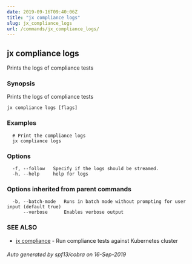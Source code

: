 ```yaml
---
date: 2019-09-16T09:40:06Z
title: "jx compliance logs"
slug: jx_compliance_logs
url: /commands/jx_compliance_logs/
---
```

## jx compliance logs

Prints the logs of compliance tests

### Synopsis

Prints the logs of compliance tests

```
jx compliance logs [flags]
```

### Examples

```
  # Print the compliance logs
  jx compliance logs
```

### Options

```
  -f, --follow   Specify if the logs should be streamed.
  -h, --help     help for logs
```

### Options inherited from parent commands

```
  -b, --batch-mode   Runs in batch mode without prompting for user input (default true)
      --verbose      Enables verbose output
```

### SEE ALSO

* [jx compliance](/commands/jx_compliance/)	 - Run compliance tests against Kubernetes cluster

###### Auto generated by spf13/cobra on 16-Sep-2019
